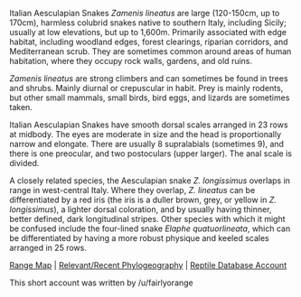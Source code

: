 Italian Aesculapian Snakes *Zamenis lineatus* are large (120-150cm, up to 170cm), harmless colubrid snakes native to southern Italy, including Sicily; usually at low elevations, but up to 1,600m.  Primarily associated with edge habitat, including woodland edges, forest clearings, riparian corridors, and Mediterranean scrub.  They are sometimes common around areas of human habitation, where they occupy rock walls, gardens, and old ruins.

*Zamenis lineatus* are strong climbers and can sometimes be found in trees and shrubs.  Mainly diurnal or crepuscular in habit.  Prey is mainly rodents, but other small mammals, small birds, bird eggs, and lizards are sometimes taken.

Italian Aesculapian Snakes have smooth dorsal scales arranged in 23 rows at midbody.  The eyes are moderate in size and the head is proportionally narrow and elongate.  There are usually 8 supralabials (sometimes 9), and there is one preocular, and two postoculars (upper larger).  The anal scale is divided. 

A closely related species, the Aesculapian snake *Z. longissimus* overlaps in range in west-central Italy.  Where they overlap, *Z. lineatus* can be differentiated by a red iris (the iris is a duller brown, grey, or yellow in *Z. longissimus*), a lighter dorsal coloration, and by usually having thinner, better defined, dark longitudinal stripes.  Other species with which it might be confused include the four-lined snake *Elaphe quatuorlineata*, which can be differentiated by having a more robust physique and keeled scales arranged in 25 rows.

[Range Map](https://www.iucnredlist.org/species/61595/12505636) |  [Relevant/Recent Phylogeography](https://www.researchgate.net/publication/314066138_Diversity_and_distribution_of_the_Italian_Aesculapian_snake_Zamenis_lineatus_A_phylogeographic_assessment_with_implications_for_conservation)
  |  [Reptile Database Account](https://reptile-database.reptarium.cz/species?genus=Zamenis&species=lineatus)

This short account was written by /u/fairlyorange